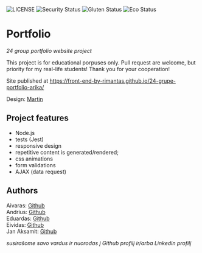![LICENSE](https://img.shields.io/badge/license-MIT-blue.svg?style=flat-square)
![Security Status](https://img.shields.io/security-headers?label=Security&url=https%3A%2F%2Fgithub.com&style=flat-square)
![Gluten Status](https://img.shields.io/badge/Gluten-Free-green.svg)
![Eco Status](https://img.shields.io/badge/ECO-Friendly-green.svg)

# Portfolio

_24 group portfolio website project_

This project is for educational porpuses only. Pull request are welcome, but priority for my real-life students! Thank you for your cooperation!

Site published at https://front-end-by-rimantas.github.io/24-grupe-portfolio-arika/

Design: [Martin](http://inventheme.com/themeforest/martin/)

## Project features

-   Node.js
-   tests (Jest)
-   responsive design
-   repetitive content is generated/rendered;
-   css animations
-   form validations
-   AJAX (data request)

## Authors

Aivaras: [Github](https://github.com/Aivarelio) <br>
Andrius: [Github](https://github.com/Ashtunkojis) <br>
Eduardas: [Github](https://github.com/Edislat22) <br>
Eividas: [Github](https://github.com/T0R7AS1) <br>
Jan Aksamit: [Github](https://github.com/JanAksamit) <br>

_susirašome savo vardus ir nuorodas į Github profilį ir/arba Linkedin profilį_
